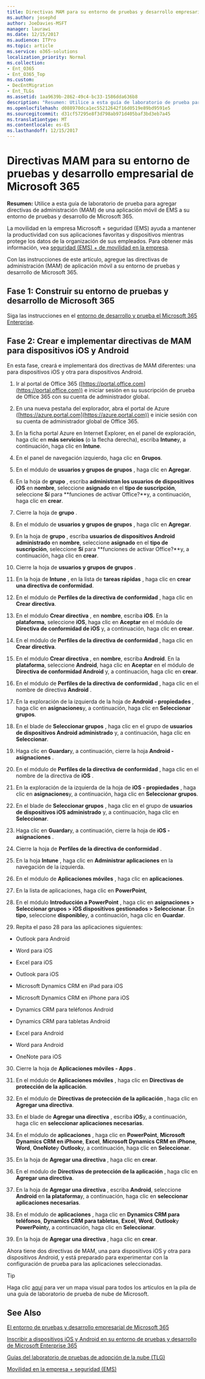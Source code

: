 ```yaml
---
title: Directivas MAM para su entorno de pruebas y desarrollo empresarial de Microsoft 365
ms.author: josephd
author: JoeDavies-MSFT
manager: laurawi
ms.date: 12/15/2017
ms.audience: ITPro
ms.topic: article
ms.service: o365-solutions
localization_priority: Normal
ms.collection:
- Ent_O365
- Ent_O365_Top
ms.custom:
- DecEntMigration
- Ent_TLGs
ms.assetid: 1aa9639b-2862-49c4-bc33-1586dda636b8
description: "Resumen: Utilice a esta guía de laboratorio de prueba para agregar directivas de administración (MAM) de una aplicación móvil de EMS a su entorno de pruebas y desarrollo de Microsoft 365."
ms.openlocfilehash: d088970dca1ec55212642f16d0519e89bd9591e5
ms.sourcegitcommit: d31cf57295e8f3d798ab971d405baf3bd3eb7a45
ms.translationtype: MT
ms.contentlocale: es-ES
ms.lasthandoff: 12/15/2017
---
```

# <a name="mam-policies-for-your-microsoft-365-enterprise-devtest-environment"></a>Directivas MAM para su entorno de pruebas y desarrollo empresarial de Microsoft 365

 **Resumen:** Utilice a esta guía de laboratorio de prueba para agregar directivas de administración (MAM) de una aplicación móvil de EMS a su entorno de pruebas y desarrollo de Microsoft 365.
  
La movilidad en la empresa Microsoft + seguridad (EMS) ayuda a mantener la productividad con sus aplicaciones favoritas y dispositivos mientras protege los datos de la organización de sus empleados. Para obtener más información, vea [seguridad (EMS) + de movilidad en la empresa](https://www.microsoft.com/cloud-platform/enterprise-mobility-security).
  
Con las instrucciones de este artículo, agregue las directivas de administración (MAM) de aplicación móvil a su entorno de pruebas y desarrollo de Microsoft 365.
  
## <a name="phase-1-build-out-your-microsoft-365-devtest-environment"></a>Fase 1: Construir su entorno de pruebas y desarrollo de Microsoft 365

Siga las instrucciones en el [entorno de desarrollo y prueba el Microsoft 365 Enterprise](the-microsoft-365-enterprise-dev-test-environment.md).
  
## <a name="phase-2-create-and-deploy-mam-policies-for-ios-and-android-devices"></a>Fase 2: Crear e implementar directivas de MAM para dispositivos iOS y Android

En esta fase, creará e implementará dos directivas de MAM diferentes: una para dispositivos iOS y otra para dispositivos Android.
  
1. Ir al portal de Office 365 ([https://portal.office.com](https://portal.office.com)) e iniciar sesión en su suscripción de prueba de Office 365 con su cuenta de administrador global.
    
2. En una nueva pestaña del explorador, abra el portal de Azure ([https://azure.portal.com](https://azure.portal.com)) e inicie sesión con su cuenta de administrador global de Office 365.
    
3. En la ficha portal Azure en Internet Explorer, en el panel de exploración, haga clic en **más servicios** (o la flecha derecha), escriba **Intune**y, a continuación, haga clic en **Intune**.
    
4. En el panel de navegación izquierdo, haga clic en **Grupos**.
    
5. En el módulo de **usuarios y grupos de grupos** , haga clic en **Agregar**.
    
6. En la hoja de **grupo** , escriba **administran los usuarios de dispositivos iOS** en **nombre**, seleccione **asignado** en el **tipo de suscripción**, seleccione **Sí** para **funciones de activar Office?**y, a continuación, haga clic en **crear**. 
    
7. Cierre la hoja de **grupo** .
    
8. En el módulo de **usuarios y grupos de grupos** , haga clic en **Agregar**.
    
9. En la hoja de **grupo** , escriba **usuarios de dispositivos Android administrado** en **nombre**, seleccione **asignado** en el **tipo de suscripción**, seleccione **Sí** para **funciones de activar Office?**y, a continuación, haga clic en **crear**.
    
10. Cierre la hoja de **usuarios y grupos de grupos** .
    
11. En la hoja de **Intune** , en la lista de **tareas rápidas** , haga clic en **crear una directiva de conformidad**.
    
12. En el módulo de **Perfiles de la directiva de conformidad** , haga clic en **Crear directiva**.
    
13. En el módulo **Crear directiva** , en **nombre**, escriba **iOS**. En la **plataforma**, seleccione **iOS**, haga clic en **Aceptar** en el módulo de **Directiva de conformidad de iOS** y, a continuación, haga clic en **crear**.
    
14. En el módulo de **Perfiles de la directiva de conformidad** , haga clic en **Crear directiva**.
    
15. En el módulo **Crear directiva** , en **nombre**, escriba **Android**. En la **plataforma**, seleccione **Android**, haga clic en **Aceptar** en el módulo de **Directiva de conformidad Android** y, a continuación, haga clic en **crear**.
    
16. En el módulo de **Perfiles de la directiva de conformidad** , haga clic en el nombre de directiva **Android** .
    
17. En la exploración de la izquierda de la hoja de **Android - propiedades** , haga clic en **asignaciones**y, a continuación, haga clic en **Seleccionar grupos**.
    
18. En el blade de **Seleccionar grupos** , haga clic en el grupo de **usuarios de dispositivos Android administrado** y, a continuación, haga clic en **Seleccionar**.
    
19. Haga clic en **Guardar**y, a continuación, cierre la hoja **Android - asignaciones** .
    
20. En el módulo de **Perfiles de la directiva de conformidad** , haga clic en el nombre de la directiva de **iOS** .
    
21. En la exploración de la izquierda de la hoja de **iOS - propiedades** , haga clic en **asignaciones**y, a continuación, haga clic en **Seleccionar grupos**.
    
22. En el blade de **Seleccionar grupos** , haga clic en el grupo de **usuarios de dispositivos iOS administrado** y, a continuación, haga clic en **Seleccionar**.
    
23. Haga clic en **Guardar**y, a continuación, cierre la hoja de **iOS - asignaciones** .
    
24. Cierre la hoja de **Perfiles de la directiva de conformidad** .
    
25. En la hoja **Intune** , haga clic en **Administrar aplicaciones** en la navegación de la izquierda.
    
26. En el módulo de **Aplicaciones móviles** , haga clic en **aplicaciones**.
    
27. En la lista de aplicaciones, haga clic en **PowerPoint**, 
    
28. En el módulo **Introducción a PowerPoint** , haga clic en **asignaciones > Seleccionar grupos > iOS dispositivos gestionados > Seleccionar**. En **tipo**, seleccione **disponible**y, a continuación, haga clic en **Guardar**.
    
29. Repita el paso 28 para las aplicaciones siguientes:
    
  - Outlook para Android
    
  - Word para iOS
    
  - Excel para iOS
    
  - Outlook para iOS
    
  - Microsoft Dynamics CRM en iPad para iOS
    
  - Microsoft Dynamics CRM en iPhone para iOS
    
  - Dynamics CRM para teléfonos Android
    
  - Dynamics CRM para tabletas Android
    
  - Excel para Android
    
  - Word para Android
    
  - OneNote para iOS
    
30. Cierre la hoja de **Aplicaciones móviles - Apps** .
    
31. En el módulo de **Aplicaciones móviles** , haga clic en **Directivas de protección de la aplicación**.
    
32. En el módulo de **Directivas de protección de la aplicación** , haga clic en **Agregar una directiva**.
    
33. En el blade de **Agregar una directiva** , escriba **iOS**y, a continuación, haga clic en **seleccionar aplicaciones necesarias**.
    
34. En el módulo de **aplicaciones** , haga clic en **PowerPoint**, **Microsoft Dynamics CRM en iPhone**, **Excel**, **Microsoft Dynamics CRM en iPhone**, **Word**, **OneNote**y **Outlook**y, a continuación, haga clic en **Seleccionar**.
    
35. En la hoja de **Agregar una directiva** , haga clic en **crear**.
    
36. En el módulo de **Directivas de protección de la aplicación** , haga clic en **Agregar una directiva**.
    
37. En la hoja de **Agregar una directiva** , escriba **Android**, seleccione **Android** en **la plataforma**y, a continuación, haga clic en **seleccionar aplicaciones necesarias**.
    
38. En el módulo de **aplicaciones** , haga clic en **Dynamics CRM para teléfonos**, **Dynamics CRM para tabletas**, **Excel**, **Word**, **Outlook**y **PowerPoint**y, a continuación, haga clic en **Seleccionar**.
    
39. En la hoja de **Agregar una directiva** , haga clic en **crear**.
    
Ahora tiene dos directivas de MAM, una para dispositivos iOS y otra para dispositivos Android, y está preparado para experimentar con la configuración de prueba para las aplicaciones seleccionadas.
  
> [!TIP]
> Haga clic [aquí](http://aka.ms/catlgstack) para ver un mapa visual para todos los artículos en la pila de una guía de laboratorio de prueba de nube de Microsoft.
  
## <a name="see-also"></a>See Also

[El entorno de pruebas y desarrollo empresarial de Microsoft 365](the-microsoft-365-enterprise-dev-test-environment.md)
  
[Inscribir a dispositivos iOS y Android en su entorno de pruebas y desarrollo de Microsoft Enterprise 365](enroll-ios-and-android-devices-in-your-microsoft-enterprise-365-dev-test-environ.md)
  
[Guías del laboratorio de pruebas de adopción de la nube (TLG)](cloud-adoption-test-lab-guides-tlgs.md)

[Movilidad en la empresa + seguridad (EMS)](https://www.microsoft.com/cloud-platform/enterprise-mobility-security)


